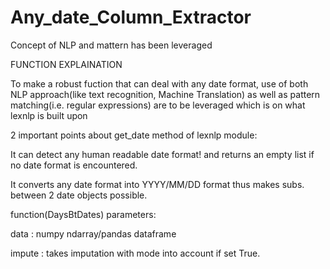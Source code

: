 # Any_date_Column_Extractor
Concept of NLP and mattern has been leveraged

FUNCTION EXPLAINATION

To make a robust fuction that can deal with any date format, use of both NLP approach(like text recognition, Machine Translation) as well as pattern matching(i.e. regular expressions) are to be leveraged which is on what lexnlp is built upon

2 important points about get_date method of lexnlp module:

It can detect any human readable date format! and returns an empty list if no date format is encountered.

It converts any date format into YYYY/MM/DD format thus makes subs. between 2 date objects possible.

function(DaysBtDates) parameters:

data : numpy ndarray/pandas dataframe

impute : takes imputation with mode into account if set True.
